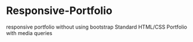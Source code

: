 # Responsive-Portfolio
responsive portfolio without using bootstrap
Standard HTML/CSS Portfolio with media queries
